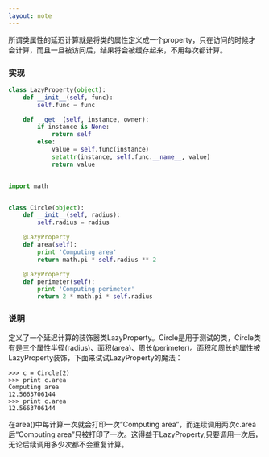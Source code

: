 ```yaml
---
layout: note
---
```

所谓类属性的延迟计算就是将类的属性定义成一个property，只在访问的时候才会计算，而且一旦被访问后，结果将会被缓存起来，不用每次都计算。

### 实现

```python
class LazyProperty(object):
    def __init__(self, func):
        self.func = func

    def __get__(self, instance, owner):
        if instance is None:
            return self
        else:
            value = self.func(instance)
            setattr(instance, self.func.__name__, value)
            return value


import math


class Circle(object):
    def __init__(self, radius):
        self.radius = radius

    @LazyProperty
    def area(self):
        print 'Computing area'
        return math.pi * self.radius ** 2

    @LazyProperty
    def perimeter(self):
        print 'Computing perimeter'
        return 2 * math.pi * self.radius
```


### 说明

定义了一个延迟计算的装饰器类LazyProperty。Circle是用于测试的类，Circle类有是三个属性半径(radius)、面积(area)、周长(perimeter)。面积和周长的属性被LazyProperty装饰，下面来试试LazyProperty的魔法：

```
>>> c = Circle(2)
>>> print c.area
Computing area
12.5663706144
>>> print c.area
12.5663706144
```

在area()中每计算一次就会打印一次“Computing area”，而连续调用两次c.area后“Computing area”只被打印了一次。这得益于LazyProperty,只要调用一次后，无论后续调用多少次都不会重复计算。